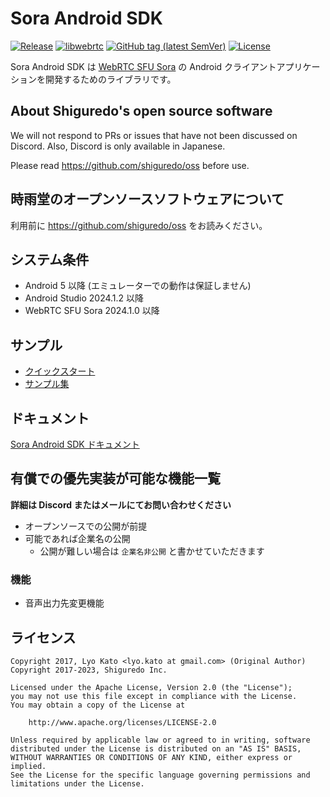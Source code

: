 # Sora Android SDK

[![Release](https://jitpack.io/v/shiguredo/sora-android-sdk.svg)](https://jitpack.io/#shiguredo/sora-android-sdk)
[![libwebrtc](https://img.shields.io/badge/libwebrtc-132.6834-blue.svg)](https://chromium.googlesource.com/external/webrtc/+/branch-heads/6834)
[![GitHub tag (latest SemVer)](https://img.shields.io/github/tag/shiguredo/sora-android-sdk.svg)](https://github.com/shiguredo/sora-android-sdk.svg)
[![License](https://img.shields.io/badge/License-Apache%202.0-blue.svg)](https://opensource.org/licenses/Apache-2.0)


Sora Android SDK は [WebRTC SFU Sora](https://sora.shiguredo.jp) の Android クライアントアプリケーションを開発するためのライブラリです。

## About Shiguredo's open source software

We will not respond to PRs or issues that have not been discussed on Discord. Also, Discord is only available in Japanese.

Please read https://github.com/shiguredo/oss before use.

## 時雨堂のオープンソースソフトウェアについて

利用前に https://github.com/shiguredo/oss をお読みください。

## システム条件

- Android 5 以降 (エミュレーターでの動作は保証しません)
- Android Studio 2024.1.2 以降
- WebRTC SFU Sora 2024.1.0 以降

## サンプル

- [クイックスタート](https://github.com/shiguredo/sora-android-sdk-quickstart)
- [サンプル集](https://github.com/shiguredo/sora-android-sdk-samples)

## ドキュメント

[Sora Android SDK ドキュメント](https://sora-android-sdk.shiguredo.jp/) 

## 有償での優先実装が可能な機能一覧

**詳細は Discord またはメールにてお問い合わせください**

- オープンソースでの公開が前提
- 可能であれば企業名の公開
    - 公開が難しい場合は `企業名非公開` と書かせていただきます

### 機能

- 音声出力先変更機能

## ライセンス


```
Copyright 2017, Lyo Kato <lyo.kato at gmail.com> (Original Author)
Copyright 2017-2023, Shiguredo Inc.

Licensed under the Apache License, Version 2.0 (the "License");
you may not use this file except in compliance with the License.
You may obtain a copy of the License at

    http://www.apache.org/licenses/LICENSE-2.0

Unless required by applicable law or agreed to in writing, software
distributed under the License is distributed on an "AS IS" BASIS,
WITHOUT WARRANTIES OR CONDITIONS OF ANY KIND, either express or implied.
See the License for the specific language governing permissions and
limitations under the License.
```
